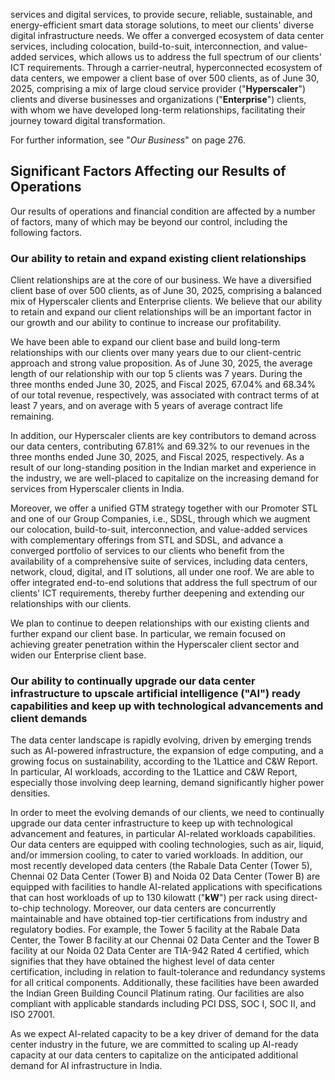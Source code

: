 services and digital services, to provide secure, reliable, sustainable, and energy-efficient smart data storage solutions, to meet our clients' diverse digital infrastructure needs. We offer a converged ecosystem of data center services, including colocation, build-to-suit, interconnection, and value-added services, which allows us to address the full spectrum of our clients' ICT requirements. Through a carrier-neutral, hyperconnected ecosystem of data centers, we empower a client base of over 500 clients, as of June 30, 2025, comprising a mix of large cloud service provider ("**Hyperscaler**") clients and diverse businesses and organizations ("**Enterprise**") clients, with whom we have developed long-term relationships, facilitating their journey toward digital transformation.

For further information, see "*Our Business*" on page 276.

## Significant Factors Affecting our Results of Operations

Our results of operations and financial condition are affected by a number of factors, many of which may be beyond our control, including the following factors.

### Our ability to retain and expand existing client relationships

Client relationships are at the core of our business. We have a diversified client base of over 500 clients, as of June 30, 2025, comprising a balanced mix of Hyperscaler clients and Enterprise clients. We believe that our ability to retain and expand our client relationships will be an important factor in our growth and our ability to continue to increase our profitability.

We have been able to expand our client base and build long-term relationships with our clients over many years due to our client-centric approach and strong value proposition. As of June 30, 2025, the average length of our relationship with our top 5 clients was 7 years. During the three months ended June 30, 2025, and Fiscal 2025, 67.04% and 68.34% of our total revenue, respectively, was associated with contract terms of at least 7 years, and on average with 5 years of average contract life remaining.

In addition, our Hyperscaler clients are key contributors to demand across our data centers, contributing 67.81% and 69.32% to our revenues in the three months ended June 30, 2025, and Fiscal 2025, respectively. As a result of our long-standing position in the Indian market and experience in the industry, we are well-placed to capitalize on the increasing demand for services from Hyperscaler clients in India.

Moreover, we offer a unified GTM strategy together with our Promoter STL and one of our Group Companies, i.e., SDSL, through which we augment our colocation, build-to-suit, interconnection, and value-added services with complementary offerings from STL and SDSL, and advance a converged portfolio of services to our clients who benefit from the availability of a comprehensive suite of services, including data centers, network, cloud, digital, and IT solutions, all under one roof. We are able to offer integrated end-to-end solutions that address the full spectrum of our clients' ICT requirements, thereby further deepening and extending our relationships with our clients.

We plan to continue to deepen relationships with our existing clients and further expand our client base. In particular, we remain focused on achieving greater penetration within the Hyperscaler client sector and widen our Enterprise client base.

### Our ability to continually upgrade our data center infrastructure to upscale artificial intelligence ("AI") ready capabilities and keep up with technological advancements and client demands

The data center landscape is rapidly evolving, driven by emerging trends such as AI-powered infrastructure, the expansion of edge computing, and a growing focus on sustainability, according to the 1Lattice and C&W Report. In particular, AI workloads, according to the 1Lattice and C&W Report, especially those involving deep learning, demand significantly higher power densities.

In order to meet the evolving demands of our clients, we need to continually upgrade our data center infrastructure to keep up with technological advancement and features, in particular AI-related workloads capabilities. Our data centers are equipped with cooling technologies, such as air, liquid, and/or immersion cooling, to cater to varied workloads. In addition, our most recently developed data centers (the Rabale Data Center (Tower 5), Chennai 02 Data Center (Tower B) and Noida 02 Data Center (Tower B) are equipped with facilities to handle AI-related applications with specifications that can host workloads of up to 130 kilowatt ("**kW**") per rack using direct-to-chip technology. Moreover, our data centers are concurrently maintainable and have obtained top-tier certifications from industry and regulatory bodies. For example, the Tower 5 facility at the Rabale Data Center, the Tower B facility at our Chennai 02 Data Center and the Tower B facility at our Noida 02 Data Center are TIA-942 Rated 4 certified, which signifies that they have obtained the highest level of data center certification, including in relation to fault-tolerance and redundancy systems for all critical components. Additionally, these facilities have been awarded the Indian Green Building Council Platinum rating. Our facilities are also compliant with applicable standards including PCI DSS, SOC I, SOC II, and ISO 27001.

As we expect AI-related capacity to be a key driver of demand for the data center industry in the future, we are committed to scaling up AI-ready capacity at our data centers to capitalize on the anticipated additional demand for AI infrastructure in India.